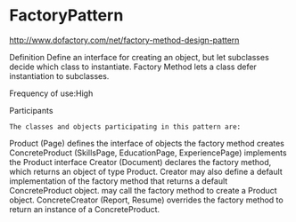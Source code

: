 # FactoryPattern

http://www.dofactory.com/net/factory-method-design-pattern


Definition
Define an interface for creating an object, but let subclasses decide which class to instantiate.
Factory Method lets a class defer instantiation to subclasses.

Frequency of use:High



Participants

    The classes and objects participating in this pattern are:

Product  (Page)
defines the interface of objects the factory method creates
ConcreteProduct  (SkillsPage, EducationPage, ExperiencePage)
implements the Product interface
Creator  (Document)
declares the factory method, which returns an object of type Product. Creator may also define a default implementation of the factory method that returns a default ConcreteProduct object.
may call the factory method to create a Product object.
ConcreteCreator  (Report, Resume)
overrides the factory method to return an instance of a ConcreteProduct.

